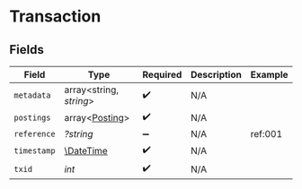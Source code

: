 # Transaction


## Fields

| Field                                                         | Type                                                          | Required                                                      | Description                                                   | Example                                                       |
| ------------------------------------------------------------- | ------------------------------------------------------------- | ------------------------------------------------------------- | ------------------------------------------------------------- | ------------------------------------------------------------- |
| `metadata`                                                    | array<string, *string*>                                       | :heavy_check_mark:                                            | N/A                                                           |                                                               |
| `postings`                                                    | array<[Posting](../../models/shared/Posting.md)>              | :heavy_check_mark:                                            | N/A                                                           |                                                               |
| `reference`                                                   | *?string*                                                     | :heavy_minus_sign:                                            | N/A                                                           | ref:001                                                       |
| `timestamp`                                                   | [\DateTime](https://www.php.net/manual/en/class.datetime.php) | :heavy_check_mark:                                            | N/A                                                           |                                                               |
| `txid`                                                        | *int*                                                         | :heavy_check_mark:                                            | N/A                                                           |                                                               |